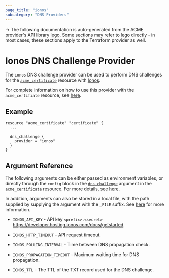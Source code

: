 ```yaml
---
page_title: "ionos"
subcategory: "DNS Providers"
---
```


-> The following documentation is auto-generated from the ACME
provider's API library [lego](https://go-acme.github.io/lego/).  Some
sections may refer to lego directly - in most cases, these sections
apply to the Terraform provider as well.

# Ionos DNS Challenge Provider

The `ionos` DNS challenge provider can be used to perform DNS challenges for
the [`acme_certificate`][resource-acme-certificate] resource with
[Ionos](https://ionos.com).

[resource-acme-certificate]: ../resources/certificate.md

For complete information on how to use this provider with the `acme_certifiate`
resource, see [here][resource-acme-certificate-dns-challenges].

[resource-acme-certificate-dns-challenges]: ./certificate.md#using-dns-challenges

## Example

```hcl
resource "acme_certificate" "certificate" {
  ...

  dns_challenge {
    provider = "ionos"
  }
}
```
## Argument Reference

The following arguments can be either passed as environment variables, or
directly through the `config` block in the
[`dns_challenge`][resource-acme-certificate-dns-challenge-arg] argument in the
[`acme_certificate`][resource-acme-certificate] resource. For more details, see
[here][resource-acme-certificate-dns-challenges].

[resource-acme-certificate-dns-challenge-arg]: ./certificate.md#dns_challenge

In addition, arguments can also be stored in a local file, with the path
supplied by supplying the argument with the `_FILE` suffix. See
[here][acme-certificate-file-arg-example] for more information.

[acme-certificate-file-arg-example]: ./certificate.md#using-variable-files-for-provider-arguments

* `IONOS_API_KEY` - API key `<prefix>.<secret>` https://developer.hosting.ionos.com/docs/getstarted.

* `IONOS_HTTP_TIMEOUT` - API request timeout.
* `IONOS_POLLING_INTERVAL` - Time between DNS propagation check.
* `IONOS_PROPAGATION_TIMEOUT` - Maximum waiting time for DNS propagation.
* `IONOS_TTL` - The TTL of the TXT record used for the DNS challenge.


